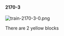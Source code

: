 #### 2170-3
![train-2170-3-0.png](https://github.com/lil-lab/nlvr/raw/master/nlvr/train/images/17/train-2170-3-0.png "train-2170-3-0.png")

There are 2 yellow blocks
